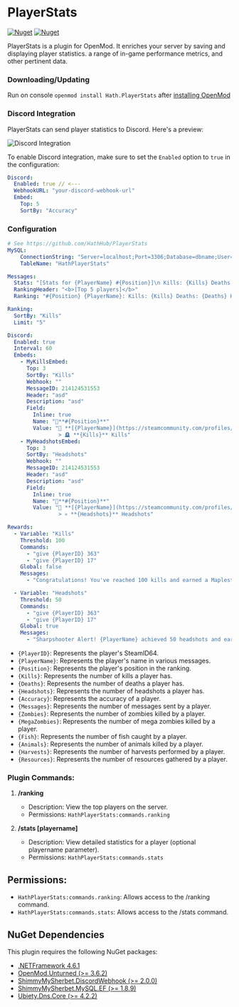 ﻿# PlayerStats
[![Nuget](https://img.shields.io/nuget/v/Hath.PlayerStats)](https://www.nuget.org/packages/Hath.PlayerStats/)
[![Nuget](https://img.shields.io/nuget/dt/Hath.PlayerStats?label=nuget%20downloads)](https://www.nuget.org/packages/Hath.PlayerStats/)

PlayerStats is a plugin for OpenMod. It enriches your server by saving and displaying player statistics.  a range of in-game performance metrics, and other pertinent data.
### Downloading/Updating
Run on console `openmod install Hath.PlayerStats` after [installing OpenMod](https://openmod.github.io/openmod-docs/userdoc/installation/unturned.html)
### Discord Integration

PlayerStats can send player statistics to Discord. Here's a preview:

![Discord Integration](https://cdn.discordapp.com/attachments/764844464258416650/1165940410980511784/image.png?ex=6548ada0&is=653638a0&hm=c833d040b403901b35090ed7c3dd9a82ef1e2ef6f0be13a0810375d220dd254b&)

To enable Discord integration, make sure to set the `Enabled` option to `true` in the configuration:

```yaml
Discord:
  Enabled: true // <---
  WebhookURL: "your-discord-webhook-url"
  Embed:
    Top: 5
    SortBy: "Accuracy"
```
### Configuration
```yaml
# See https://github.com/HathHub/PlayerStats
MySQL:
    ConnectionString: "Server=localhost;Port=3306;Database=dbname;User=username;Password=password;"
    TableName: "HathPlayerStats"

Messages:
  Stats: "[Stats for {PlayerName} #{Position}]\n Kills: {Kills} Deaths: {Deaths} Headshots: {Headshots} Accuracy: {Accuracy}\n Messages: {Messages} Zombies: {Zombies} Megas: {MegaZombies}\nFish: {Fish} Animals: {Animals} Harvests: {Harvests} Resources: {Resources}"
  RankingHeader: "<b>[Top 5 players]</b>"
  Ranking: "#{Position} {PlayerName}: Kills: {Kills} Deaths: {Deaths} Headshots: {Headshots} Accuracy: {Accuracy}"

Ranking:
  SortBy: "Kills"
  Limit: "5"

Discord:
  Enabled: true
  Interval: 60
  Embeds:
    - MyKillsEmbed:
      Top: 3
      SortBy: "Kills"
      Webhook: ""      
      MessageID: 214124531553
      Header: "asd"
      Description: "asd"
      Field:
        Inline: true
        Name: "🥇**#{Position}**"
        Value: "👤 **[{PlayerName}](https://steamcommunity.com/profiles/{SteamID})**
                > 🪦 **{Kills}** Kills"
    - MyHeadshotsEmbed:
      Top: 3
      SortBy: "Headshots"
      Webhook: ""      
      MessageID: 214124531553
      Header: "asd"
      Description: "asd"
      Field:
        Inline: true
        Name: "🥇**#{Position}**"
        Value: "👤 **[{PlayerName}](https://steamcommunity.com/profiles/{SteamID})**
                > 💀 **{Headshots}** Headshots"

Rewards:
  - Variable: "Kills"
    Threshold: 100
    Commands:
      - "give {PlayerID} 363"
      - "give {PlayerID} 17"
    Global: false
    Messages:
      - "Congratulations! You've reached 100 kills and earned a Maplestrike and Drum."

  - Variable: "Headshots"
    Threshold: 50
    Commands:
      - "give {PlayerID} 363"
      - "give {PlayerID} 17"
    Global: true
    Messages:
      - "Sharpshooter Alert! {PlayerName} achieved 50 headshots and earned a Maplestrike. Everyone, cheer!"
```
- `{PlayerID}`: Represents the player's SteamID64.
- `{PlayerName}`: Represents the player's name in various messages.
- `{Position}`: Represents the player's position in the ranking.
- `{Kills}`: Represents the number of kills a player has.
- `{Deaths}`: Represents the number of deaths a player has.
- `{Headshots}`: Represents the number of headshots a player has.
- `{Accuracy}`: Represents the accuracy of a player.
- `{Messages}`: Represents the number of messages sent by a player.
- `{Zombies}`: Represents the number of zombies killed by a player.
- `{MegaZombies}`: Represents the number of mega zombies killed by a player.
- `{Fish}`: Represents the number of fish caught by a player.
- `{Animals}`: Represents the number of animals killed by a player.
- `{Harvests}`: Represents the number of harvests performed by a player.
- `{Resources}`: Represents the number of resources gathered by a player.

### Plugin Commands:

1. **/ranking**
   - Description: View the top players on the server.
   - Permissions: `HathPlayerStats:commands.ranking`

2. **/stats [playername]**
   - Description: View detailed statistics for a player (optional playername parameter).
   - Permissions: `HathPlayerStats:commands.stats`
## Permissions:

- `HathPlayerStats:commands.ranking`: Allows access to the /ranking command.
- `HathPlayerStats:commands.stats`: Allows access to the /stats command.

## NuGet Dependencies

This plugin requires the following NuGet packages:

- [.NETFramework 4.6.1](https://www.nuget.org/packages/Microsoft.NETFramework.ReferenceAssemblies/)
- [OpenMod.Unturned (>= 3.6.2)](https://www.nuget.org/packages/OpenMod.Unturned/)
- [ShimmyMySherbet.DiscordWebhook (>= 2.0.0)](https://www.nuget.org/packages/ShimmyMySherbet.DiscordWebhook/)
- [ShimmyMySherbet.MySQL.EF (>= 1.8.9)](https://www.nuget.org/packages/ShimmyMySherbet.MySQL.EF/)
- [Ubiety.Dns.Core (>= 4.2.2)](https://www.nuget.org/packages/Ubiety.Dns.Core/)

